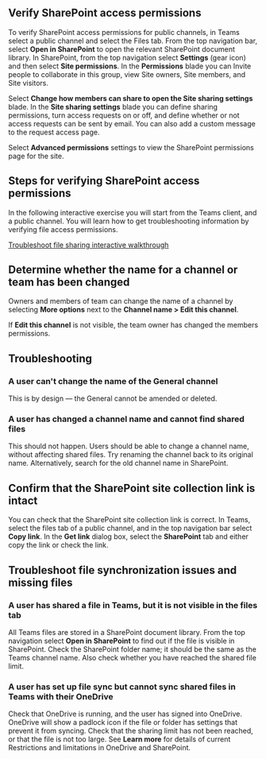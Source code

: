## Verify SharePoint access permissions 

To verify SharePoint access permissions for public channels, in Teams select a public channel and select the Files tab. From the top navigation bar, select **Open in SharePoint** to open the relevant SharePoint document library. In SharePoint, from the top navigation select **Settings** (gear icon) and then select **Site permissions**. In the **Permissions** blade you can Invite people to collaborate in this group, view Site owners, Site members, and Site visitors.

Select **Change how members can share to open the Site sharing settings** blade. In the **Site sharing settings** blade you can define sharing permissions, turn access requests on or off, and define whether or not access requests can be sent by email. You can also add a custom message to the request access page.

Select **Advanced permissions** settings to view the SharePoint permissions page for the site.

## Steps for verifying SharePoint access permissions 

In the following interactive exercise you will start from the Teams client, and a public channel. You will learn how to get troubleshooting information by verifying file access permissions. 

[Troubleshoot file sharing interactive walkthrough](https://edxinteractivepage.blob.core.windows.net/edxpages/M365%20Troubleshoot/Troubleshooting%20files/index.html)

## Determine whether the name for a channel or team has been changed

Owners and members of team can change the name of a channel by selecting **More options** next to the **Channel name > Edit this channel**.

If **Edit this channel** is not visible, the team owner has changed the members permissions.

## Troubleshooting

### A user can't change the name of the General channel

This is by design — the General cannot be amended or deleted.

### A user has changed a channel name and cannot find shared files

This should not happen. Users should be able to change a channel name, without affecting shared files. Try renaming the channel back to its original name. Alternatively, search for the old channel name in SharePoint.

## Confirm that the SharePoint site collection link is intact 

You can check that the SharePoint site collection link is correct. In Teams, select the files tab of a public channel, and in the top navigation bar select **Copy link**. In the **Get link** dialog box, select the **SharePoint** tab and either copy the link or check the link.

## Troubleshoot file synchronization issues and missing files

### A user has shared a file in Teams, but it is not visible in the files tab

All Teams files are stored in a SharePoint document library.  From the top navigation select **Open in SharePoint** to find out if the file is visible in SharePoint. Check the SharePoint folder name; it should be the same as the Teams channel name. Also check whether you have reached the shared file limit.

### A user has set up file sync but cannot sync shared files in Teams with their OneDrive

Check that OneDrive is running, and the user has signed into OneDrive. OneDrive will show a padlock icon if the file or folder has settings that prevent it from syncing. Check that the sharing limit has not been reached, or that the file is not too large. See **Learn more** for details of current Restrictions and limitations in OneDrive and SharePoint.
